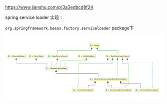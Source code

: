 https://www.jianshu.com/p/3a3edbcd8f24

spring service loader 实现：

`org.springframework.beans.factory.serviceloader`   package下

![1](uml/AbstractServiceLoaderBasedFactoryBean.png)
